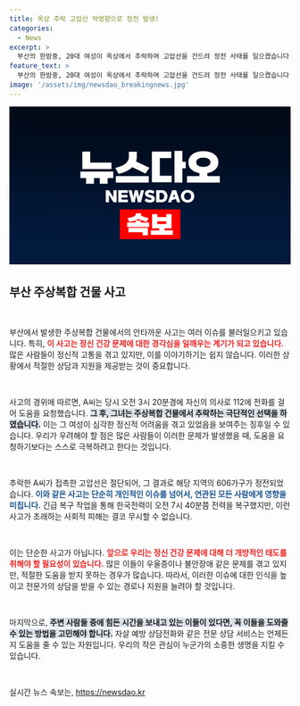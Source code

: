 ```yaml
---
title: 옥상 추락 고압선 악영향으로 정전 발생!
categories:
  - News
excerpt: >
  부산의 한밤중, 20대 여성이 옥상에서 추락하며 고압선을 건드려 정전 사태를 일으켰습니다. 그녀는 스스로 신고 후 뛰어내렸고, 안타깝게도 병원에서 숨졌습니다. 사건의 배경은 무엇일까요?
feature_text: >
  부산의 한밤중, 20대 여성이 옥상에서 추락하며 고압선을 건드려 정전 사태를 일으켰습니다. 그녀는 스스로 신고 후 뛰어내렸고, 안타깝게도 병원에서 숨졌습니다. 사건의 배경은 무엇일까요?
image: '/assets/img/newsdao_breakingnews.jpg'
---
```


<p><img src="/assets/img/newsdao_breakingnews.jpg" alt="cryptoinkorea 속보" /></p>

<h2 data-ke-size="size26">부산 주상복합 건물 사고</h2>

<p data-ke-size="size16">&nbsp;</p>

<p>부산에서 발생한 주상복합 건물에서의 안타까운 사고는 여러 이슈를 불러일으키고 있습니다. 특히, <b><span style="color: #ee2323;">이 사고는 정신 건강 문제에 대한 경각심을 일깨우는 계기가 되고 있습니다.</span></b> 많은 사람들이 정신적 고통을 겪고 있지만, 이를 이야기하기는 쉽지 않습니다. 이러한 상황에서 적절한 상담과 지원을 제공받는 것이 중요합니다.</p>

<p data-ke-size="size16">&nbsp;</p>

<p>사고의 경위에 따르면, A씨는 당시 오전 3시 20분경에 자신의 의사로 112에 전화를 걸어 도움을 요청했습니다. <b><span style="background-color: #21538527;">그 후, 그녀는 주상복합 건물에서 추락하는 극단적인 선택을 하였습니다.</span></b> 이는 그 여성이 심각한 정신적 어려움을 겪고 있었음을 보여주는 징후일 수 있습니다. 우리가 우려해야 할 점은 많은 사람들이 이러한 문제가 발생했을 때, 도움을 요청하기보다는 스스로 극복하려고 한다는 것입니다.</p>

<p data-ke-size="size16">&nbsp;</p>

<p>추락한 A씨가 접촉한 고압선은 절단되어, 그 결과로 해당 지역의 606가구가 정전되었습니다. <b><span style="color: #1a5490;">이와 같은 사고는 단순히 개인적인 이슈를 넘어서, 연관된 모든 사람에게 영향을 미칩니다.</span></b> 긴급 복구 작업을 통해 한국전력이 오전 7시 40분쯤 전력을 복구했지만, 이런 사고가 초래하는 사회적 피해는 결코 무시할 수 없습니다.</p>

<p data-ke-size="size16">&nbsp;</p>

<p>이는 단순한 사고가 아닙니다. <b><span style="color: #ee2323;">앞으로 우리는 정신 건강 문제에 대해 더 개방적인 태도를 취해야 할 필요성이 있습니다.</span></b> 많은 이들이 우울증이나 불안장애 같은 문제를 겪고 있지만, 적절한 도움을 받지 못하는 경우가 많습니다. 따라서, 이러한 이슈에 대한 인식을 높이고 전문가의 상담을 받을 수 있는 경로나 지원을 늘려야 할 것입니다.</p>

<p data-ke-size="size16">&nbsp;</p>

<p>마지막으로, <b><span style="background-color: #21538527;">주변 사람들 중에 힘든 시간을 보내고 있는 이들이 있다면, 꼭 이들을 도와줄 수 있는 방법을 고민해야 합니다.</span></b> 자살 예방 상담전화와 같은 전문 상담 서비스는 언제든지 도움을 줄 수 있는 자원입니다. 우리의 작은 관심이 누군가의 소중한 생명을 지킬 수 있습니다.</p>

<p data-ke-size="size16">&nbsp;</p>
실시간 뉴스 속보는, <a href="https://newsdao.kr" rel="dofollow">https://newsdao.kr</a>


